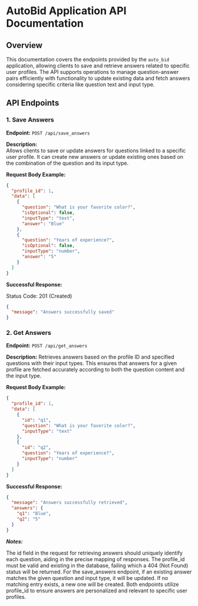 # AutoBid Application API Documentation

## Overview

This documentation covers the endpoints provided by the `auto_bid` application, allowing clients to save and retrieve answers related to specific user profiles. The API supports operations to manage question-answer pairs efficiently with functionality to update existing data and fetch answers considering specific criteria like question text and input type.

## API Endpoints

### 1. Save Answers

**Endpoint:** `POST /api/save_answers`

**Description:**  
Allows clients to save or update answers for questions linked to a specific user profile. It can create new answers or update existing ones based on the combination of the question and its input type.

**Request Body Example:**

```json
{
  "profile_id": 1,
  "data": [
    {
      "question": "What is your favorite color?",
      "isOptional": false,
      "inputType": "text",
      "answer": "Blue"
    },
    {
      "question": "Years of experience?",
      "isOptional": false,
      "inputType": "number",
      "answer": "5"
    }
  ]
}
```

**Successful Response:**

Status Code: 201 (Created)

```json
{
  "message": "Answers successfully saved"
}
```

### 2. Get Answers

**Endpoint:** `POST /api/get_answers`

**Description:**
Retrieves answers based on the profile ID and specified questions with their input types. This ensures that answers for a given profile are fetched accurately according to both the question content and the input type.

**Request Body Example:**

```json
{
  "profile_id": 1,
  "data": [
    {
      "id": "q1",
      "question": "What is your favorite color?",
      "inputType": "text"
    },
    {
      "id": "q2",
      "question": "Years of experience?",
      "inputType": "number"
    }
  ]
}
```

**Successful Response:**

```json
{
  "message": "Answers successfully retrieved",
  "answers": {
    "q1": "Blue",
    "q2": "5"
  }
}
```

**_Notes:_**

The id field in the request for retrieving answers should uniquely identify each question, aiding in the precise mapping of responses.
The profile_id must be valid and existing in the database, failing which a 404 (Not Found) status will be returned.
For the save_answers endpoint, if an existing answer matches the given question and input type, it will be updated. If no matching entry exists, a new one will be created.
Both endpoints utilize profile_id to ensure answers are personalized and relevant to specific user profiles.
